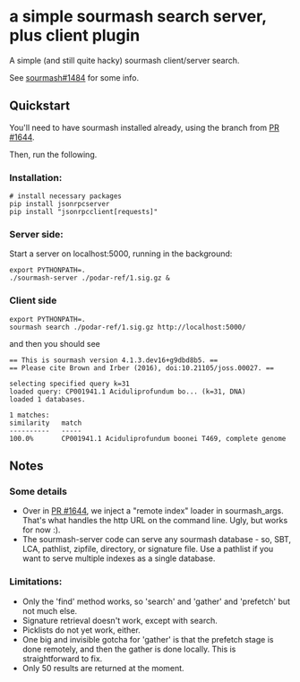 # a simple sourmash search server, plus client plugin

A simple (and still quite hacky) sourmash client/server search.

See
[sourmash#1484](https://github.com/sourmash-bio/sourmash/issues/1484)
for some info.

## Quickstart

You'll need to have sourmash installed already, using the branch from
[PR #1644](https://github.com/sourmash-bio/sourmash/pull/1644).

Then, run the following.

### Installation:

```
# install necessary packages
pip install jsonrpcserver
pip install "jsonrpcclient[requests]"
```

### Server side:

Start a server on localhost:5000, running in the background:
```
export PYTHONPATH=.
./sourmash-server ./podar-ref/1.sig.gz &
```

### Client side

```
export PYTHONPATH=.
sourmash search ./podar-ref/1.sig.gz http://localhost:5000/
```

and then you should see
```
== This is sourmash version 4.1.3.dev16+g9dbd8b5. ==
== Please cite Brown and Irber (2016), doi:10.21105/joss.00027. ==

selecting specified query k=31
loaded query: CP001941.1 Aciduliprofundum bo... (k=31, DNA)
loaded 1 databases.

1 matches:
similarity   match
----------   -----
100.0%       CP001941.1 Aciduliprofundum boonei T469, complete genome
```

## Notes


### Some details

* Over in
  [PR #1644](https://github.com/sourmash-bio/sourmash/pull/1644), we
  inject a "remote index" loader in sourmash_args. That's what handles the
  http URL on the command line. Ugly, but works for now :).
* The sourmash-server code can serve any sourmash database - so, SBT,
  LCA, pathlist, zipfile, directory, or signature file. Use a pathlist
  if you want to serve multiple indexes as a single database.
  
### Limitations:

* Only the 'find' method works, so 'search' and 'gather' and 'prefetch' but
  not much else.
* Signature retrieval doesn't work, except with search.
* Picklists do not yet work, either.
* One big and invisible gotcha for 'gather' is that the prefetch stage is
  done remotely, and then the gather is done locally. This is straightforward
  to fix.
* Only 50 results are returned at the moment.
